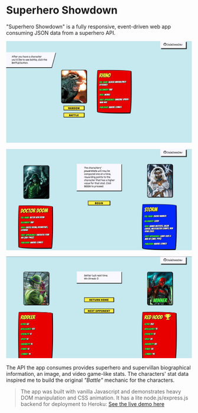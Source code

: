 # Superhero Showdown

"Superhero Showdown" is a fully responsive, event-driven web app consuming JSON data from a superhero API. 

![screenshot of the application](public/images/screenshot_01.png?raw=true)

![screenshot two of the application](public/images/screenshot_02.png?raw=true)

![screenshot three of the application](public/images/screenshot_03.png?raw=true)


The API the app consumes provides superhero and supervillan biographical information, an image, and video game-like stats. 
The characters' stat data inspired me to build the original _"Battle"_ mechanic for the characters.


>The app was built with vanilla Javascript and demonstrates heavy DOM manipulation and CSS animation. It has a lite node.js/express.js backend for deployment to Heroku: 
>[See the live demo here](https://superhero-showdown-app.herokuapp.com/)
